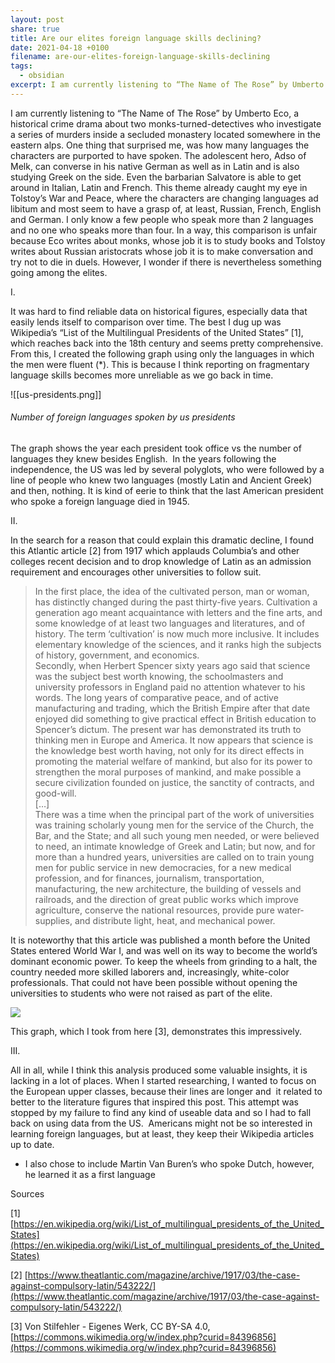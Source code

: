```yaml
---
layout: post
share: true
title: Are our elites foreign language skills declining?
date: 2021-04-18 +0100
filename: are-our-elites-foreign-language-skills-declining
tags:
  - obsidian
excerpt: I am currently listening to “The Name of The Rose” by Umberto Eco, a historical crime drama about two monks-turned-detectives who investigate a series of murders inside a secluded monastery located somewhere in the eastern alps. One thing that surprised me, was how many languages the characters are purported to have spoken. The adolescent hero, Adso of Melk, can converse in his native German as well as in Latin and is also studying Greek on the side. Even the barbarian Salvatore is able to get around in Italian, Latin and French. This theme already caught my eye in Tolstoy’s War and Peace, where the characters are changing languages ad libitum and most seem to have a grasp of, at least, Russian, French, English and German. I only know a few people who speak more than 2 languages and no one who speaks more than four. In a way, this comparison is unfair because Eco writes about monks, whose job it is to study books and Tolstoy writes about Russian aristocrats whose job it is to make conversation and try not to die in duels. However, I wonder if there is nevertheless something going among the elites..
---
```

I am currently listening to “The Name of The Rose” by Umberto Eco, a historical crime drama about two monks-turned-detectives who investigate a series of murders inside a secluded monastery located somewhere in the eastern alps. One thing that surprised me, was how many languages the characters are purported to have spoken. The adolescent hero, Adso of Melk, can converse in his native German as well as in Latin and is also studying Greek on the side. Even the barbarian Salvatore is able to get around in Italian, Latin and French. This theme already caught my eye in Tolstoy’s War and Peace, where the characters are changing languages ad libitum and most seem to have a grasp of, at least, Russian, French, English and German. I only know a few people who speak more than 2 languages and no one who speaks more than four. In a way, this comparison is unfair because Eco writes about monks, whose job it is to study books and Tolstoy writes about Russian aristocrats whose job it is to make conversation and try not to die in duels. However, I wonder if there is nevertheless something going among the elites.

I.

It was hard to find reliable data on historical figures, especially data that easily lends itself to comparison over time. The best I dug up was Wikipedia’s “List of the Multilingual Presidents of the United States” [1], which reaches back into the 18th century and seems pretty comprehensive. From this, I created the following graph using only the languages in which the men were fluent (*). This is because I think reporting on fragmentary language skills becomes more unreliable as we go back in time.

![[us-presidents.png]]
###### Number of foreign languages spoken by us presidents

The graph shows the year each president took office vs the number of languages they knew besides English.  In the years following the independence, the US was led by several polyglots, who were followed by a line of people who knew two languages (mostly Latin and Ancient Greek) and then, nothing. It is kind of eerie to think that the last American president who spoke a foreign language died in 1945.

II.

In the search for a reason that could explain this dramatic decline, I found this Atlantic article [2] from 1917 which applauds Columbia’s and other colleges recent decision and to drop knowledge of Latin as an admission requirement and encourages other universities to follow suit.

> In the first place, the idea of the cultivated person, man or woman, has distinctly changed during the past thirty-five years. Cultivation a generation ago meant acquaintance with letters and the fine arts, and some knowledge of at least two languages and literatures, and of history. The term ‘cultivation’ is now much more inclusive. It includes elementary knowledge of the sciences, and it ranks high the subjects of history, government, and economics.  
> Secondly, when Herbert Spencer sixty years ago said that science was the subject best worth knowing, the schoolmasters and university professors in England paid no attention whatever to his words. The long years of comparative peace, and of active manufacturing and trading, which the British Empire after that date enjoyed did something to give practical effect in British education to Spencer’s dictum. The present war has demonstrated its truth to thinking men in Europe and America. It now appears that science is the knowledge best worth having, not only for its direct effects in promoting the material welfare of mankind, but also for its power to strengthen the moral purposes of mankind, and make possible a secure civilization founded on justice, the sanctity of contracts, and good-will.  
> […]  
> There was a time when the principal part of the work of universities was training scholarly young men for the service of the Church, the Bar, and the State; and all such young men needed, or were believed to need, an intimate knowledge of Greek and Latin; but now, and for more than a hundred years, universities are called on to train young men for public service in new democracies, for a new medical profession, and for finances, journalism, transportation, manufacturing, the new architecture, the building of vessels and railroads, and the direction of great public works which improve agriculture, conserve the national resources, provide pure water-supplies, and distribute light, heat, and mechanical power.

It is noteworthy that this article was published a month before the United States entered World War I, and was well on its way to become the world’s dominant economic power. To keep the wheels from grinding to a halt, the country needed more skilled laborers and, increasingly, white-color professionals. That could not have been possible without opening the universities to students who were not raised as part of the elite.

![](https://nemology.org/wp-content/uploads/2021/04/United_States_Bachelors_and_Masters_degrees_per_Year_1870-2017-1.png)

This graph, which I took from here [3], demonstrates this impressively.

III.

All in all, while I think this analysis produced some valuable insights, it is lacking in a lot of places. When I started researching, I wanted to focus on the European upper classes, because their lines are longer and  it related to better to the literature figures that inspired this post. This attempt was stopped by my failure to find any kind of useable data and so I had to fall back on using data from the US.  Americans might not be so interested in learning foreign languages, but at least, they keep their Wikipedia articles up to date.

* I also chose to include Martin Van Buren’s who spoke Dutch, however, he learned it as a first language

Sources

\[1] [https://en.wikipedia.org/wiki/List_of_multilingual_presidents_of_the_United_States](https://en.wikipedia.org/wiki/List_of_multilingual_presidents_of_the_United_States)

\[2] [https://www.theatlantic.com/magazine/archive/1917/03/the-case-against-compulsory-latin/543222/](https://www.theatlantic.com/magazine/archive/1917/03/the-case-against-compulsory-latin/543222/)

\[3] Von Stilfehler - Eigenes Werk, CC BY-SA 4.0, [https://commons.wikimedia.org/w/index.php?curid=84396856](https://commons.wikimedia.org/w/index.php?curid=84396856)